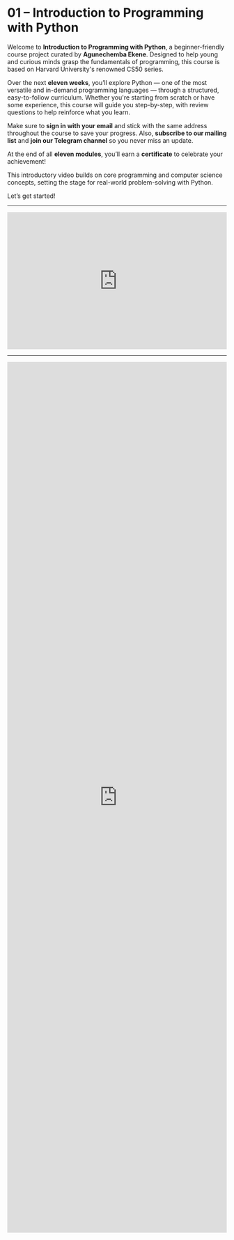 # 01 – Introduction to Programming with Python

Welcome to **Introduction to Programming with Python**, a beginner-friendly course project curated by **Agunechemba Ekene**. Designed to help young and curious minds grasp the fundamentals of programming, this course is based on Harvard University's renowned CS50 series.

Over the next **eleven weeks**, you’ll explore Python — one of the most versatile and in-demand programming languages — through a structured, easy-to-follow curriculum. Whether you're starting from scratch or have some experience, this course will guide you step-by-step, with review questions to help reinforce what you learn.

Make sure to **sign in with your email** and stick with the same address throughout the course to save your progress. Also, **subscribe to our mailing list** and **join our Telegram channel** so you never miss an update.

At the end of all **eleven modules**, you’ll earn a **certificate** to celebrate your achievement!

This introductory video builds on core programming and computer science concepts, setting the stage for real-world problem-solving with Python.

Let’s get started!


---

<iframe width="100%" height="315" src="https://www.youtube.com/embed/OvKCESUCWII?si=zb5cuFR4r3B8SFPV" title="YouTube video player" frameborder="0" allow="accelerometer; autoplay; clipboard-write; encrypted-media; gyroscope; picture-in-picture; web-share" referrerpolicy="strict-origin-when-cross-origin" allowfullscreen></iframe>

***

<iframe src="https://docs.google.com/forms/d/e/1FAIpQLSezXN31o-15ZaW_ZB2levfrXKs0ACdc6v7EaIBcStB_7tO2Ow/viewform?embedded=true" width="100%" height="2000" frameborder="0" marginheight="0" marginwidth="0">Loading…</iframe>
